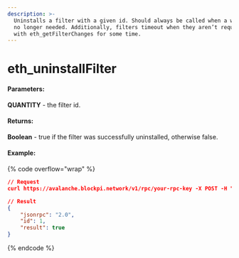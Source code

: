 ```yaml
---
description: >-
  Uninstalls a filter with a given id. Should always be called when a watch is
  no longer needed. Additionally, filters timeout when they aren’t requested
  with eth_getFilterChanges for some time.
---
```


# eth\_uninstallFilter

#### **Parameters:**

**QUANTITY** - the filter id.

#### **Returns:**

**Boolean** - true if the filter was successfully uninstalled, otherwise false.

#### Example:

{% code overflow="wrap" %}
```json
// Request
curl https://avalanche.blockpi.network/v1/rpc/your-rpc-key -X POST -H "Content-Type: application/json" --data '{"jsonrpc":"2.0","method":"eth_uninstallFilter","params":["0xdb377fd425e1f024bc823ffb22781c13"],"id":1}'

// Result
{
    "jsonrpc": "2.0",
    "id": 1,
    "result": true
}
```
{% endcode %}
